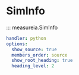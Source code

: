 # SimInfo

::: measureia.SimInfo
```yaml
handler: python
options:
  show_source: true
  members_order: source
  show_root_heading: true
  heading_level: 2
